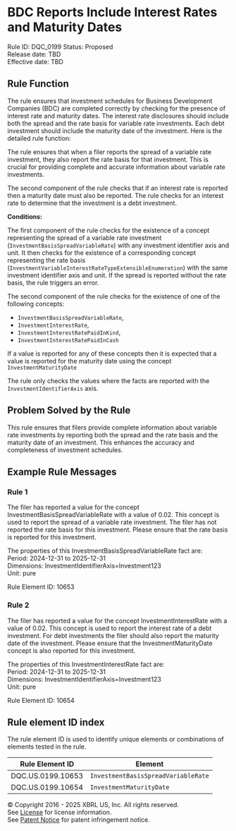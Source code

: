 # BDC Reports Include Interest Rates and Maturity Dates
Rule ID: DQC_0199
Status: Proposed  
Release date: TBD  
Effective date: TBD

## Rule Function

The rule ensures that investment schedules for Business Development Companies (BDC) are completed correctly by checking for the presence of interest rate and maturity dates. The interest rate disclosures should include both the spread and the rate basis for variable rate investments. Each debt investment should include the maturity date of the investment. Here is the detailed rule function:

The rule ensures that when a filer reports the spread of a variable rate investment, they also report the rate basis for that investment. This is crucial for providing complete and accurate information about variable rate investments.

The second component of the rule checks that if an interest rate is reported then a maturity date must also be reported.  The rule checks for an interest rate to determine that the investment is a debt investment.

**Conditions:**

The first component of the rule checks for the existence of a concept representing the spread of a variable rate investment (`InvestmentBasisSpreadVariableRate`) with any investment identifier axis and unit.
It then checks for the existence of a corresponding concept representing the rate basis (`InvestmentVariableInterestRateTypeExtensibleEnumeration`) with the same investment identifier axis and unit.
If the spread is reported without the rate basis, the rule triggers an error.

The second component of the rule checks for the existence of one of the following concepts:
- `InvestmentBasisSpreadVariableRate`, 
- `InvestmentInterestRate`, 
- `InvestmentInterestRatePaidInKind`, 
- `InvestmentInterestRatePaidInCash`

If a value is reported for any of these concepts then it is expected that a value is reported for the maturity date using the concept `InvestmentMaturityDate`

The rule only checks the values where the facts are reported with the `InvestmentIdentifierAxis` axis. 


## Problem Solved by the Rule

This rule ensures that filers provide complete information about variable rate investments by reporting both the spread and the rate basis and the maturity date of an investment.  This enhances the accuracy and completeness of investment schedules.

## Example Rule Messages

### Rule 1

The filer has reported a value for the concept InvestmentBasisSpreadVariableRate with a value of 0.02. This concept is used to report the spread of a variable rate investment. The filer has not reported the rate basis for this investment. Please ensure that the rate basis is reported for this investment.

The properties of this InvestmentBasisSpreadVariableRate fact are:  
Period: 2024-12-31 to 2025-12-31  
Dimensions: InvestmentIdentifierAxis=Investment123  
Unit: pure  

Rule Element ID: 10653

### Rule 2

The filer has reported a value for the concept InvestmentInterestRate with a value of 0.02. This concept is used to report the interest rate of a debt investment. For debt investments the filer should also report the maturity date of the investment. Please ensure that the InvestmentMaturityDate concept is also reported for this investment.

The properties of this InvestmentInterestRate fact are:  
Period: 2024-12-31 to 2025-12-31  
Dimensions: InvestmentIdentifierAxis=Investment123  
Unit: pure  

Rule Element ID: 10654

## Rule element ID index  
The rule element ID is used to identify unique elements or combinations of elements tested in the rule.

|Rule Element ID|Element|
|--- |--- |
| DQC.US.0199.10653 |`InvestmentBasisSpreadVariableRate`|
| DQC.US.0199.10654 |`InvestmentMaturityDate`|



© Copyright 2016 - 2025 XBRL US, Inc. All rights reserved.   
See [License](https://xbrl.us/dqc-license) for license information.  
See [Patent Notice](https://xbrl.us/dqc-patent) for patent infringement notice. 
